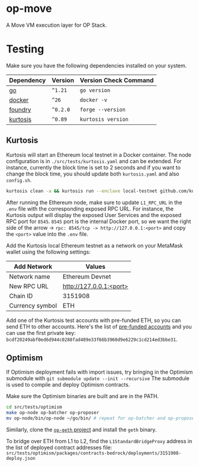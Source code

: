 # op-move

A Move VM execution layer for OP Stack.

# Testing

Make sure you have the following dependencies installed on your system.

| Dependency | Version | Version Check Command |
|------------|---------|--------------|
| [go](https://go.dev/) | `^1.21` | `go version` |
| [docker](https://docs.docker.com/engine/install/) | `^26`  | `docker -v` |
| [foundry](https://github.com/foundry-rs/foundry#installation) | `^0.2.0` | `forge --version` |
| [kurtosis](https://docs.kurtosis.com/install#ii-install-the-cli) | `^0.89` | `kurtosis version` |

## Kurtosis

Kurtosis will start an Ethereum local testnet in a Docker container.
The node configuration is in `./src/tests/kurtosis.yaml` and can be extended.
For instance, currently the block time is set to 2 seconds and if you want to change the block time, you should update both `kurtosis.yaml` and also `config.sh`.

```bash
kurtosis clean -a && kurtosis run --enclave local-testnet github.com/kurtosis-tech/ethereum-package --args-file ./src/tests/kurtosis.yaml
```

After running the Ethereum node, make sure to update `L1_RPC_URL` in the `.env` file with the corresponding exposed RPC URL.
For instance, the Kurtosis output will display the exposed User Services and the exposed RPC port for `8545`.
`8545` port is the internal Docker port, so we want the right side of the arrow -> `rpc: 8545/tcp -> http://127.0.0.1:<port>` and copy the `<port>` value into the `.env` file.

Add the Kurtosis local Ethereum testnet as a network on your MetaMask wallet using the following settings:

| Add Network     | Values                  |
|-----------------|-------------------------|
| Network name    | Ethereum Devnet         |
| New RPC URL     | http://127.0.0.1:<port> |
| Chain ID        | 3151908                 |
| Currency symbol | ETH                     |

Add one of the Kurtosis test accounts with pre-funded ETH, so you can send ETH to other accounts.
Here's the list of [pre-funded accounts](https://github.com/kurtosis-tech/ethereum-package/blob/main/src/prelaunch_data_generator/genesis_constants/genesis_constants.star) 
and you can use the first private key: `bcdf20249abf0ed6d944c0288fad489e33f66b3960d9e6229c1cd214ed3bbe31`.

## Optimism

If Optimism deployment fails with import issues, try bringing in the Optimism submodule with `git submodule update --init --recursive`
The submodule is used to compile and deploy Optimism contracts.

Make sure the Optimism binaries are built and are in the PATH.

```bash
cd src/tests/optimism
make op-node op-batcher op-proposer
mv op-node/bin/op-node ~/go/bin/ # repeat for op-batcher and op-proposer
```

Similarly, clone the [`op-geth` project](https://github.com/ethereum-optimism/op-geth) and install the `geth` binary.

To bridge over ETH from L1 to L2, find the `L1StandardBridgeProxy` address in the list of deployed contract addresses file:
`src/tests/optimism/packages/contracts-bedrock/deployments/3151908-deploy.json`
